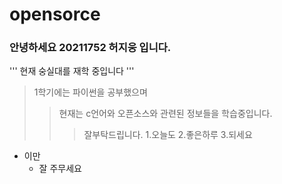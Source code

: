 # opensorce
### 안녕하세요 20211752 허지웅 입니다.
'''
현재 숭실대를 재학 중입니다
'''
>1학기에는 파이썬을 공부했으며
>> 현재는 c언어와 오픈소스와 관련된 정보들을 학습중입니다.
>>>잘부탁드립니다.
1.오늘도
2.좋은하루
3.되세요
+ 이만
  + 잘 주무세요
